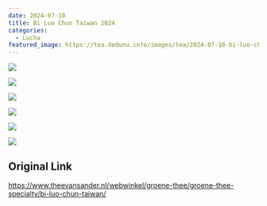 ```yaml
---
date: 2024-07-10
title: Bi Luo Chun Taiwan 2024
categories:
  - Lucha
featured_image: https://tea.dedunu.info/images/tea/2024-07-10-bi-luo-chun-high-grade-2024-1.jpeg
---
```


![](https://tea.dedunu.info/images/tea/2024-07-10-bi-luo-chun-high-grade-2024-2.jpeg)

![](https://tea.dedunu.info/images/tea/2024-07-10-bi-luo-chun-high-grade-2024-3.jpeg)

![](https://tea.dedunu.info/images/tea/2024-07-10-bi-luo-chun-high-grade-2024-4.jpeg)

![](https://tea.dedunu.info/images/tea/2024-07-10-bi-luo-chun-high-grade-2024-5.jpeg)

![](https://tea.dedunu.info/images/tea/2024-07-10-bi-luo-chun-high-grade-2024-6.jpeg)

![](https://tea.dedunu.info/images/tea/2024-07-10-bi-luo-chun-high-grade-2024-7.jpeg)

## Original Link

<https://www.theevansander.nl/webwinkel/groene-thee/groene-thee-specialty/bi-luo-chun-taiwan/>